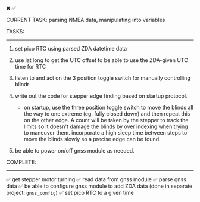 ❌
✅


CURRENT TASK: parsing NMEA data, manipulating into variables

TASKS:
______________________________________________________________________________
1. set pico RTC using parsed ZDA datetime data
1. use lat long to get the UTC offset to be able to use the ZDA-given UTC time for RTC

1. listen to and act on the 3 position toggle switch for manually controlling blindr
1. write out the code for stepper edge finding based on startup protocol.
    - on startup, use the three position toggle switch to move the blinds all the way to one extreme (eg. fully closed down) and then repeat this on the other edge. A count will be taken by the stepper to track the limits so it doesn't damage the blinds by over indexing when trying to maneuver them. incorporate a high sleep time between steps to move the blinds slowly so a precise edge can be found.


1. be able to power on/off gnss module as needed.



COMPLETE:
______________________________________________________________________________
✅ get stepper motor turning
✅ read data from gnss module
✅ parse gnss data
✅ be able to configure gnss module to add ZDA data (done in separate project: `gnss_config`)
✅ set pico RTC to a given time